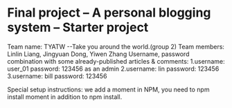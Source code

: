 Final project &ndash; A personal blogging system &ndash; Starter project
==========
Team name: TYATW --Take you around the world.(group 2)
Team members: Linlin Liang, Jingyuan Dong, Yiwen Zhang
Username, password combination with some already-published articles & comments: 
1.username: user_01 password: 123456 as an admin
2.username: lin password: 123456 
3.username: bill password: 123456

Special setup instructions: we add a moment in NPM, you need to npm install moment in addition to npm install.